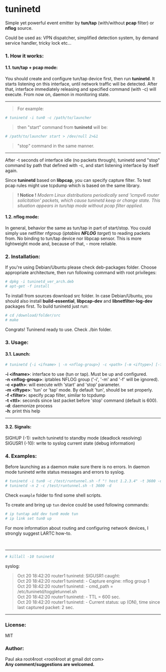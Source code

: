 # tuninetd

Simple yet powerful event emitter by **tun/tap** (with/without **pcap** filter) or **nflog** source. 

Could be used as: VPN dispatcher, simplified detection system, by demand service handler, tricky lock etc...

### 1. How it works:
#### 1.1. tun/tap + pcap mode:
You should create and configure tun/tap device first, then run **tuninetd**. It starts listening on this interface, until network traffic will be detected. After that, interface immediately releasing and specified command (with -c) will execute. From now on, daemon in monitoring state.

---
>For example:
```sh
# tuninetd -i tun0 -c /path/to/launcher
```
>then "start" command from **tuninetd** will be:
```sh
# /path/to/launcher start > /dev/null 2>&1
```
>"stop" command in the same manner.
---

After -t seconds of interface idle (no packets through), tuninetd send "stop" command by path that defined with -c, and start listening interface by itself again.

Since **tuninetd** based on **libpcap**, you can specify capture filter. To test pcap rules might use tcpdump which is based on the same library.

>**! Notice !** *Modern Linux distributions periodically send 'icmpv6 router solicitation' packets, which cause tuninetd keep or change state. This situation appears in tun/tap mode without pcap filter applied.*

#### 1.2. nflog mode:

In general, behavior the same as tun/tap in part of start/stop. You could simply use netfilter nfgroup (*iptables **NFLOG** target*) to reading packets from. No binding to tun/tap device nor libpcap sensor. This is more lightweight mode and, because of that, - more reliable.

### 2. Installation:
If you're using Debian/Ubuntu please check deb-packages folder. Choose appropriate architecture, then run following command with root privileges:
```sh
# dpkg -i tuninetd_ver_arch.deb
# apt-get -f install
```
To install from sources download src folder. In case Debian/Ubuntu, you should also install **build-essential**, **libpcap-dev** and **libnetfilter-log-dev** packages first. To build tuninetd just run:<br/>
```sh
# cd /download/folder/src
# make
```

Congrats! Tuninend ready to use. Check ./bin folder.

### 3. Usage:
#### 3.1. Launch:

```sh
# tuninetd {-i <ifname> | -n <nflog-group>} -c <path> [-m <iftype>] [-f <filter>] [-t <ttl>] [-d]
```

**-i \<ifname>**: interface to use (tun or tap). Must be up and configured.<br/>
**-n \<nflog-group>**: iptables NFLOG group ('-i', '-m' and '-f' will be ignored).<br/>
**-c \<path>**: will execute with 'start' and 'stop' parameter.<br/>
**-m \<iftype>**: 'tun' or 'tap' mode. By default 'tun', should be set properly.<br/>
**-f \<filter>**: specify pcap filter, similar to tcpdump<br/>
**-t \<ttl>**: seconds since last packet before 'stop' command (default is 600).<br/>
**-d**: daemonize process<br/>
**-h**: print this help

---

#### 3.2. Signals:
SIGHUP  (-1): switch tuninetd to standby mode (deadlock resolving)<br/>
SIGUSR1 (-10): write to syslog current state (debug information)



### 4. Examples:
Before launching as a daemon make sure there is no errors. In daemon mode tuninetd write status messages and errors to syslog.

```sh
# tuninetd -i tun0 -c /test/runtunnel.sh -f "! host 1.2.3.4" -t 3600 -d
# tuninetd -n 2 -c /test/runtunnel.sh -t 3600 -d
```

Check ```example``` folder to find some shell scripts.

To create and bring up ```tun``` device could be used following commands:
```sh
# ip tuntap add dev tun0 mode tun
# ip link set tun0 up
```

For more information about routing and configuring network devices, I strongly suggest LARTC how-to.

<br/>

---
```sh
# killall -10 tuninetd 
```
syslog:<br/>

>Oct 20 18:42:20 router1 tuninetd: SIGUSR1 caught:<br/>
>Oct 20 18:42:20 router1 tuninetd: - Capture engine: nflog group 1<br/>
>Oct 20 18:42:20 router1 tuninetd: - cmd_path = /etc/tuninetd/toggletunnel.sh<br/>
>Oct 20 18:42:20 router1 tuninetd: - TTL = 600 sec.<br/>
>Oct 20 18:42:20 router1 tuninetd: - Current status: up (ON), time since last captured packet: 2 sec.
---


### License:
MIT
### Author:
Paul aka root4root \<root4root at gmail dot com><br/>
**Any comment/suggestions are welcomed.**
